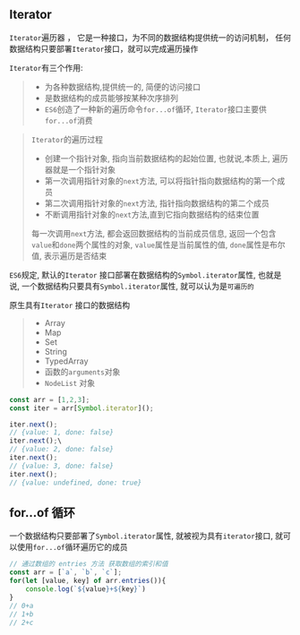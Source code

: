 ## Iterator

`Iterator`遍历器 ， 它是一种接口，为不同的数据结构提供统一的访问机制， 任何数据结构只要部署`Iterator`接口，就可以完成遍历操作

`Iterator`有三个作用:

> - 为各种数据结构,提供统一的, 简便的访问接口
> - 是数据结构的成员能够按某种次序排列
> - `ES6`创造了一种新的遍历命令`for...of`循环, `Iterator`接口主要供`for...of`消费



>`Iterator`的遍历过程
>
>- 创建一个指针对象, 指向当前数据结构的起始位置, 也就说,本质上, 遍历器就是一个指针对象
>- 第一次调用指针对象的`next`方法,  可以将指针指向数据结构的第一个成员
>- 第二次调用指针对象的`next`方法,  指针指向数据结构的第二个成员
>- 不断调用指针对象的`next`方法,直到它指向数据结构的结束位置
>
>每一次调用`next`方法, 都会返回数据结构的当前成员信息,  返回一个包含`value`和`done`两个属性的对象, `value`属性是当前属性的值, `done`属性是布尔值, 表示遍历是否结束



`ES6`规定,  默认的`Iterator`   接口部署在数据结构的`Symbol.iterator`属性,  也就是说, 一个数据结构只要具有`Symbol.iterator`属性,  就可以认为是`可遍历的`



原生具有`Iterator` 接口的数据结构

> - Array
> - Map
> - Set
> - String
> - TypedArray
> - 函数的`arguments`对象
> - `NodeList` 对象

```javascript
const arr = [1,2,3];
const iter = arr[Symbol.iterator]();

iter.next();
// {value: 1, done: false}
iter.next();\
// {value: 2, done: false}
iter.next();
// {value: 3, done: false}
iter.next();
// {value: undefined, done: true}

```



## for...of 循环

一个数据结构只要部署了`Symbol.iterator`属性,  就被视为具有`iterator`接口,  就可以使用`for...of`循环遍历它的成员

```javascript
// 通过数组的 entries 方法 获取数组的索引和值
const arr = [`a`, `b`, `c`];
for(let [value, key] of arr.entries()){
    console.log(`${value}+${key}`)
}
// 0+a
// 1+b
// 2+c
```

